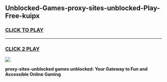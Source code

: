 
## Unblocked-Games-proxy-sites-unblocked-Play-Free-kuipx
<h3>
<a href="https://premium76.site?title=proxy-sites-unblocked&ref=23A">CLICK TO PLAY</a></h3>
<hr>

<h3>
<a href="https://premium76.site?title=proxy-sites-unblocked&ref=23A">CLICK 2 PLAY</a>
  
</h3>

<a href="https://premium76.site?title=proxy-sites-unblocked&ref=23A"><img src="https://clearcache.store/games.png"></a>


**proxy-sites-unblocked games unblocked: Your Gateway to Fun and Accessible Online Gaming**
